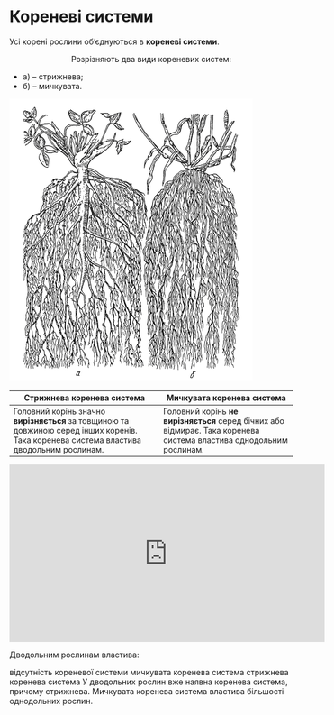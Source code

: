 
# Кореневi системи
Усi коренi рослини об’єднуються в **кореневi системи**.
<p align="center">Розрiзняють два види кореневих систем:</p>
<ul>
<li>а) – стрижнева;</li> 
<li>б) – мичкувата.</li>
</ul>

<img src="11.png" alt="Стрижнева та мичкувата кореневі системи" class="image"/>

| Стрижнева коренева система | Мичкувата коренева система |
| -- | -- |
| Головний корiнь значно **вирiзняється** за товщиною та довжиною серед iнших коренiв. Така коренева система властива дводольним рослинам. | Головний корiнь **не вирiзняється** серед бiчних або вiдмирає. Така коренева система властива однодольним рослинам. |

<div class="fluidMedia">
<iframe align="center" width="560" height="315" src="https://www.youtube.com/embed/emot9BAKfso" frameborder="0" allowfullscreen></iframe>
</div>
<div class="popup">
</div>



<quiz correctLabel="correct" incorrectLabel="incorrect" checkLabel="check">
    <question text="">
        <p>Дводольним рослинам властива:</p>
        <answer>відсутність кореневої системи</answer>
        <answer>мичкувата коренева система</answer>
        <answer correct>стрижнева коренева система</answer>
        <explanation>
        У дводольних рослин вже наявна коренева система, причому стрижнева. Мичкувата коренева система властива більшості однодольних рослин.
        </explanation>
    </question>
</quiz>